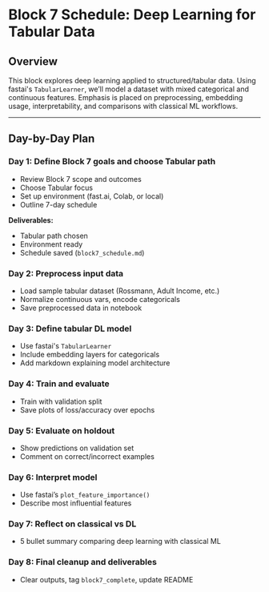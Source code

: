 # Block 7 Schedule: Deep Learning for Tabular Data

## Overview
This block explores deep learning applied to structured/tabular data. Using fastai's `TabularLearner`, we’ll model a dataset with mixed categorical and continuous features. Emphasis is placed on preprocessing, embedding usage, interpretability, and comparisons with classical ML workflows.

---

## Day-by-Day Plan

### Day 1: Define Block 7 goals and choose Tabular path
- Review Block 7 scope and outcomes  
- Choose Tabular focus
- Set up environment (fast.ai, Colab, or local)  
- Outline 7-day schedule

**Deliverables:**
- Tabular path chosen  
- Environment ready  
- Schedule saved (`block7_schedule.md`)

### Day 2: Preprocess input data
- Load sample tabular dataset (Rossmann, Adult Income, etc.)
- Normalize continuous vars, encode categoricals
- Save preprocessed data in notebook

### Day 3: Define tabular DL model
- Use fastai's `TabularLearner`
- Include embedding layers for categoricals
- Add markdown explaining model architecture

### Day 4: Train and evaluate
- Train with validation split
- Save plots of loss/accuracy over epochs

### Day 5: Evaluate on holdout
- Show predictions on validation set
- Comment on correct/incorrect examples

### Day 6: Interpret model
- Use fastai’s `plot_feature_importance()`
- Describe most influential features

### Day 7: Reflect on classical vs DL
- 5 bullet summary comparing deep learning with classical ML

### Day 8: Final cleanup and deliverables
- Clear outputs, tag `block7_complete`, update README